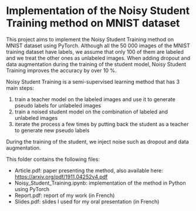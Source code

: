 # Implementation of the Noisy Student Training method on MNIST dataset #

This project aims to implement the Noisy Student Training method on MNIST dataset using PyTorch. Although all the 50 000 images of the MNIST training dataset have labels, we assume that only 100 of them are labeled and we treat the other ones as unlabeled images. When adding dropout and data augmentation during the training of the student model, Noisy Student Training improves the accuracy by over 10 %.

Noisy Student Training is a semi-supervised learning method that has 3 main steps:
1. train a teacher model on the labeled images and use it to generate pseudo labels for unlabeled images
2. train a noised student model on the combination of labeled and unlabeled images
3. iterate the process a few times by putting back the student as a teacher to generate new pseudo labels

During the training of the student, we inject noise such as dropout and data augmentation.

This folder contains the following files:
- Article.pdf: paper presenting the method, also available here: https://arxiv.org/pdf/1911.04252v4.pdf
- Noisy_Student_Training.ipynb: implementation of the method in Python using PyTorch
- Report.pdf: report of my work (in French)
- Slides.pdf: slides I used for my oral presentation (in French)
